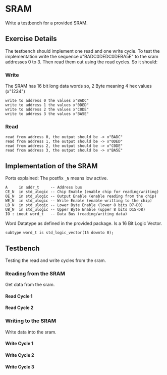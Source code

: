 # SRAM
Write a testbench for a provided SRAM. 
## Exercise Details
The testbench should implement one read and one write cycle. To test the implementation write the sequence x"BADC0DEDC0DEBA5E" to the sram addresses 0 to 3. Then read them out using the read cycles. So it should: 
### Write 
The SRAM has 16 bit long data words so, 2 Byte meaning 4 hex values (x"1234")
```
write to address 0 the values x"BADC"
write to address 1 the values x"0DED"
write to address 2 the values x"C0DE"
write to address 3 the values x"BA5E"
```
### Read
```
read from address 0, the output should be -> x"BADC"
read from address 1, the output should be -> x"0DED"
read from address 2, the output should be -> x"C0DE"
read from address 3, the output should be -> x"BA5E"
```
## Implementation of the SRAM
Ports explained: The postfix `_N` means low active.
```
A     in addr_t     -- Address bus
CE_N  in std_ulogic -- Chip Enable (enable chip for reading/writing)
OE_N  in std_ulogic -- Output Enable (enable reading from the chip)
WE_N  in std_ulogic -- Write Enable (enable writting to the chip)
LB_N  in std_ulogic -- Lower Byte Enable (lower 8 bits D7-D0)
UB_N  in std_ulogic -- Upper Byte Enable (upper 8 bits D15-D8)
IO : inout word_t   -- Data Bus (reading/writing data)
```
Word Datatype as defined in the provided package. Is a 16 Bit Logic Vector.
```
subtype word_t is std_logic_vector(15 downto 0);
```
## Testbench 
Testing the read and write cycles from the sram.
### Reading from the SRAM
Get data from the sram. 
#### Read Cycle 1
#### Read Cycle 2
### Writing to the SRAM
Write data into the sram. 
#### Write Cycle 1
#### Write Cycle 2
#### Write Cycle 3
